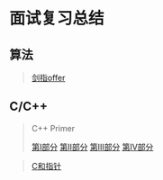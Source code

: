 # 面试复习总结


## 算法

> [剑指offer](https://github.com/guanjunjian/Interview-Summary/blob/master/notes/algorithms/%E5%89%91%E6%8C%87offer.md)

## C/C++

> C++ Primer
> 
> [第Ⅰ部分](https://guanjunjian.github.io/2018/01/19/study-20-cpp-primer-summary_1/)
> [第Ⅱ部分](https://guanjunjian.github.io/2018/01/26/study-21-cpp-primer-summary_2/)
> [第Ⅲ部分](https://guanjunjian.github.io/2018/02/02/study-22-cpp-primer-summary_3/)
> [第IV部分](https://guanjunjian.github.io/2018/02/09/study-23-cpp-primer-summary_4/)

> [C和指针](https://guanjunjian.github.io/2018/01/09/study-19-pointers-on-c-summary/)